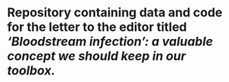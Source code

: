 # Repository containing data and code for the letter to the editor titled <em> ‘Bloodstream infection’: a valuable concept we should keep in our toolbox. </em>
